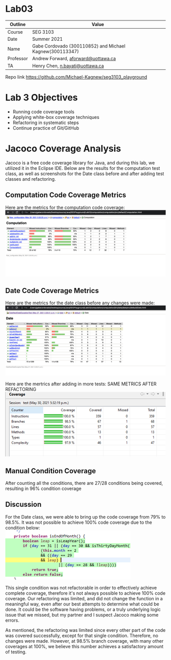 # Lab03
| Outline | Value |
| --- | --- |
| Course | SEG 3103 |
| Date | Summer 2021 |
| Name | Gabe Cordovado (300110852) and Michael Kagnew(300113347)  |
| Professor | Andrew Forward, aforward@uottawa.ca |
| TA | Henry Chen, n.bayati@uottawa.ca |

Repo link https://github.com/Michael-Kagnew/seg3103_playground

# Lab 3 Objectives
- Running code coverage tools
- Applying white-box coverage techniques 
- Refactoring in systematic steps 
- Continue practice of Git/GitHub

# Jacoco Coverage Analysis
Jacoco is a free code coverage library for Java, and during this lab, we utilized it in the Eclipse IDE. Below are the results for the computation test class, as well as screenshots for the Date class before and after adding test classes and refactoring.

## Computation Code Coverage Metrics

Here are the metrics for the computation code coverage:
![image](./assets/computation_coverage.png)


## Date Code Coverage Metrics
Here are the metrics for the date class before any changes were made:
![image](./assets/date_before_tests.png)

Here are the mertrics after adding in more tests:  SAME METRICS AFTER REFACTORING
![image](./assets/Lab3AddedTestsCoverage.png)

## Manual Condition Coverage
After counting all the conditions, there are 27/28 conditions being covered, resulting in 96% condition coverage

## Discussion
For the Date class, we were able to bring up the code coverage from 79% to 98.5%. It was not possible to achieve 100% code coverage due to the condition below:
![image](./assets/FailedCondition.png)

This single condition was not refactorable in order to effectively achieve complete coverage, therefore it's not always possible to achieve 100% code coverage. Our refactoring was limited, and did not change the function in a meaningful way, even after our best attempts to determine what could be done. It could be the software having problems, or a truly underlying logic issue that we missed, but my partner and I suspect Jacoco making some errors.

As mentioned, the refactoring was limited since every other part of the code was covered successfully, except for that single condition. Therefore, no changes were made. However, at 98.5% branch coverage, with many other coverages at 100%, we believe this number achieves a satisfactory amount of testing. 